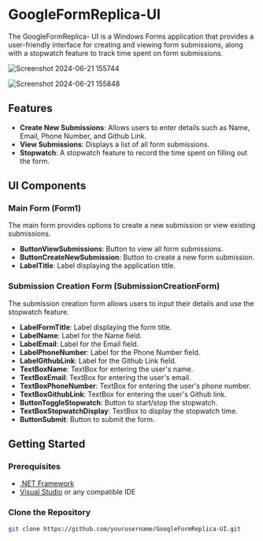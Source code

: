 # GoogleFormReplica-UI

The GoogleFormReplica- UI is a Windows Forms application that provides a user-friendly interface for creating and viewing form submissions, along with a stopwatch feature to track time spent on form 
submissions.

![Screenshot 2024-06-21 155744](https://github.com/DhruvTyagi18/GoogleFormReplica-UI/assets/92265404/4c775430-24f0-4759-8f03-c748ed31bf23)


![Screenshot 2024-06-21 155848](https://github.com/DhruvTyagi18/GoogleFormReplica-UI/assets/92265404/5003d944-ede2-41b3-9a72-d8fe5eae9232)

## Features

- **Create New Submissions**: Allows users to enter details such as Name, Email, Phone Number, and Github Link.
- **View Submissions**: Displays a list of all form submissions.
- **Stopwatch**: A stopwatch feature to record the time spent on filling out the form.

## UI Components

### Main Form (Form1)

The main form provides options to create a new submission or view existing submissions.

- **ButtonViewSubmissions**: Button to view all form submissions.
- **ButtonCreateNewSubmission**: Button to create a new form submission.
- **LabelTitle**: Label displaying the application title.

### Submission Creation Form (SubmissionCreationForm)

The submission creation form allows users to input their details and use the stopwatch feature.

- **LabelFormTitle**: Label displaying the form title.
- **LabelName**: Label for the Name field.
- **LabelEmail**: Label for the Email field.
- **LabelPhoneNumber**: Label for the Phone Number field.
- **LabelGithubLink**: Label for the Github Link field.
- **TextBoxName**: TextBox for entering the user's name.
- **TextBoxEmail**: TextBox for entering the user's email.
- **TextBoxPhoneNumber**: TextBox for entering the user's phone number.
- **TextBoxGithubLink**: TextBox for entering the user's Github link.
- **ButtonToggleStopwatch**: Button to start/stop the stopwatch.
- **TextBoxStopwatchDisplay**: TextBox to display the stopwatch time.
- **ButtonSubmit**: Button to submit the form.

## Getting Started

### Prerequisites

- [.NET Framework](https://dotnet.microsoft.com/download/dotnet-framework)
- [Visual Studio](https://visualstudio.microsoft.com/) or any compatible IDE

### Clone the Repository

```bash
git clone https://github.com/yourusername/GoogleFormReplica-UI.git

